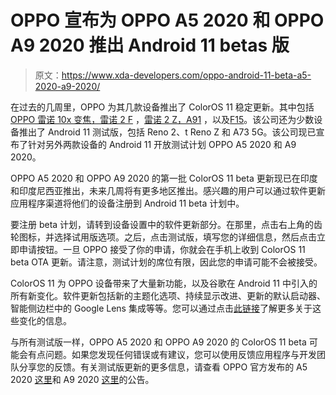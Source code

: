 # OPPO 宣布为 OPPO A5 2020 和 OPPO A9 2020 推出 Android 11 betas 版

> 原文：<https://www.xda-developers.com/oppo-android-11-beta-a5-2020-a9-2020/>

在过去的几周里，OPPO 为其几款设备推出了 ColorOS 11 稳定更新。其中包括 [OPPO 雷诺 10x 变焦，雷诺 2 F](https://www.xda-developers.com/oppo-reno-10x-zoom-reno-2-f-stable-coloros-11-android-11-reno-2-beta/) ，[雷诺 2 Z，A91](https://www.xda-developers.com/oppo-reno-2-z-oppo-a91-stable-coloros-11-update-android-11/) ，以及[F15](https://www.xda-developers.com/oppo-f15-coloros-11-android-11-update/)。该公司还为少数设备推出了 Android 11 测试版，包括 Reno 2、t Reno Z 和 A73 5G。该公司现已宣布了针对另外两款设备的 Android 11 开放测试计划 OPPO A5 2020 和 A9 2020。

OPPO A5 2020 和 OPPO A9 2020 的第一批 ColorOS 11 beta 更新现已在印度和印度尼西亚推出，未来几周将有更多地区推出。感兴趣的用户可以通过软件更新应用程序渠道将他们的设备注册到 Android 11 beta 计划中。

要注册 beta 计划，请转到设备设置中的软件更新部分。在那里，点击右上角的齿轮图标，并选择试用版选项。之后，点击测试版，填写您的详细信息，然后点击立即申请按钮。一旦 OPPO 接受了你的申请，你就会在手机上收到 ColorOS 11 beta OTA 更新。请注意，测试计划的席位有限，因此您的申请可能不会被接受。

ColorOS 11 为 OPPO 设备带来了大量新功能，以及谷歌在 Android 11 中引入的所有新变化。软件更新包括新的主题化选项、持续显示改进、更新的默认启动器、智能侧边栏中的 Google Lens 集成等等。您可以通过点击[此链接](https://www.xda-developers.com/coloros-11-android-11-oppo-review/)了解更多关于这些变化的信息。

与所有测试版一样，OPPO A5 2020 和 OPPO A9 2020 的 ColorOS 11 beta 可能会有点问题。如果您发现任何错误或有建议，您可以使用反馈应用程序与开发团队分享您的反馈。有关测试版更新的更多信息，请查看 OPPO 官方发布的 A5 2020 [这里](https://community.coloros.com/thread-52505-1-1.html)和 A9 2020 [这里](https://community.coloros.com/thread-52507-1-1.html)的公告。